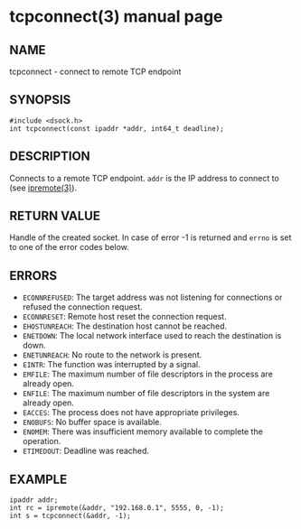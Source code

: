 # tcpconnect(3) manual page

## NAME

tcpconnect - connect to remote TCP endpoint

## SYNOPSIS

```
#include <dsock.h>
int tcpconnect(const ipaddr *addr, int64_t deadline);
```

## DESCRIPTION

Connects to a remote TCP endpoint. `addr` is the IP address to connect to (see [ipremote(3)](ipremote.html)).

## RETURN VALUE

Handle of the created socket. In case of error -1 is returned and `errno` is set to one of the error codes below.

## ERRORS

* `ECONNREFUSED`: The target address was not listening for connections or refused the connection request.
* `ECONNRESET`: Remote host reset the connection request.
* `EHOSTUNREACH`: The destination host cannot be reached.
* `ENETDOWN`: The local network interface used to reach the destination is down.
* `ENETUNREACH`: No route to the network is present.
* `EINTR`: The function was interrupted by a signal.
* `EMFILE`: The maximum number of file descriptors in the process are already open.
* `ENFILE`: The maximum number of file descriptors in the system are already open.
* `EACCES`: The process does not have appropriate privileges.
* `ENOBUFS`: No buffer space is available.
* `ENOMEM`: There was insufficient memory available to complete the operation.
* `ETIMEDOUT`: Deadline was reached.

## EXAMPLE

```
ipaddr addr;
int rc = ipremote(&addr, "192.168.0.1", 5555, 0, -1);
int s = tcpconnect(&addr, -1);
```

